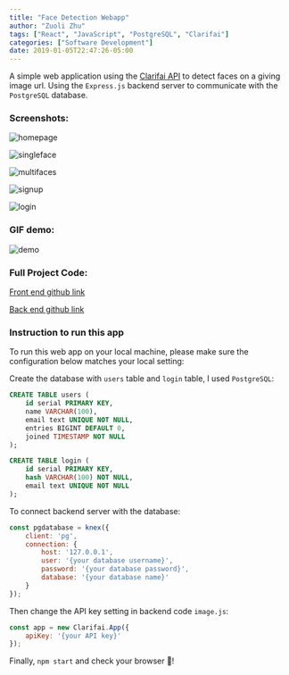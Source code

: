 ```yaml
---
title: "Face Detection Webapp"
author: "Zuoli Zhu"
tags: ["React", "JavaScript", "PostgreSQL", "Clarifai"]
categories: ["Software Development"]
date: 2019-01-05T22:47:26-05:00
---
```


A simple web application using the [Clarifai API](https://clarifai.com/) to detect faces on a giving image url. Using the `Express.js` backend server to communicate with the `PostgreSQL` database.



### Screenshots:

![homepage](/images/dev/react/facedetector/mainpage.png)

![singleface](/images/dev/react/facedetector/singlefaceDetection.png)

![multifaces](/images/dev/react/facedetector/multifaceDetection.png)

![signup](/images/dev/react/facedetector/signup.png)

![login](/images/dev/react/facedetector/login.png)



### GIF demo:

![demo](/images/dev/react/facedetector/appdemo.gif)



### Full Project Code:

[Front end github link](https://github.com/zuolizhu/ReactProjects/tree/master/facedetector)

[Back end github link](https://github.com/zuolizhu/ReactProjects/tree/master/facedetector-api)

### Instruction to run this app

To run this web app on your local machine, please make sure the configuration below matches your local setting:

Create the database with `users` table and `login` table, I used `PostgreSQL`:

```sql
CREATE TABLE users (
    id serial PRIMARY KEY,
    name VARCHAR(100),
    email text UNIQUE NOT NULL,
    entries BIGINT DEFAULT 0,
    joined TIMESTAMP NOT NULL
);
```

```sql
CREATE TABLE login (
    id serial PRIMARY KEY,
    hash VARCHAR(100) NOT NULL,
    email text UNIQUE NOT NULL
);
```

To connect backend server with the database:

```javascript
const pgdatabase = knex({
	client: 'pg',
	connection: {
		host: '127.0.0.1',
		user: '{your database username}',
		password: '{your database password}',
		database: '{your database name}'
	}
});
```

Then change the API key setting in backend code `image.js`:

```javascript
const app = new Clarifai.App({
	apiKey: '{your API key}'
});
```

Finally, `npm start` and check your browser :tada:!

